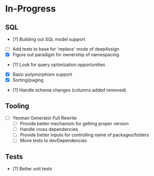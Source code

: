 In-Progress
=============

SQL
----------------------
- [?] Building out SQL model support
- [ ] Add tests to base for 'replace' mode of deepAssign
- [X] Figure out paradigm for ownership of namespacing
- [?] Look for query optimization opportunities
- [X] Basic polymorphism support
- [X] Sorting/paging
- [?] Handle schema changes (columns added removed)
 
Tooling
-----------------------
- [ ] Yeoman Generator Full Rewrite
  - [ ] Provide better mechanism for getting proper version
  - [ ] Handle cross dependencies
  - [ ] Provide better inputs for controlling name of packages/folders
  - [ ] Move tests to devDependencies

Tests
--------------
- [?] Better unit tests